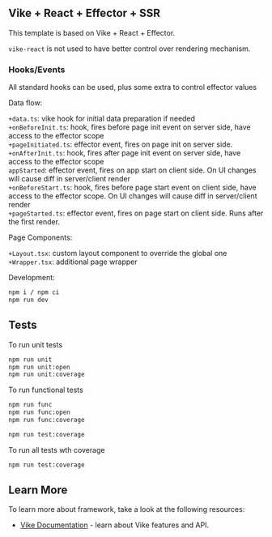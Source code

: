 ## Vike + React + Effector + SSR

This template is based on Vike + React + Effector.

`vike-react` is not used to have better control over rendering mechanism. 

### Hooks/Events

All standard hooks can be used, plus some extra to control effector values

Data flow:

`+data.ts`: vike hook for initial data preparation if needed\
`+onBeforeInit.ts`: hook, fires before page init event on server side, have access to the effector scope\
`+pageInitiated.ts`: effector event, fires on page init on server side.\
`+onAfterInit.ts`: hook, fires after page init event on server side, have access to the effector scope\
`appStarted`: effector event, fires on app start on client side. On UI changes will cause diff in server/client render\
`+onBeforeStart.ts`: hook, fires before page start event on client side, have access to the effector scope. On UI changes will cause diff in server/client render\
`+pageStarted.ts`: effector event, fires on page start on client side. Runs after the first render.

Page Components:

`+Layout.tsx`: custom layout component to override the global one\
`+Wrapper.tsx`: additional page wrapper

Development:

```bash
npm i / npm ci
npm run dev
```

## Tests

To run unit tests

```bash
npm run unit
npm run unit:open
npm run unit:coverage
```

To run functional tests

```bash
npm run func
npm run func:open
npm run func:coverage

npm run test:coverage
```

To run all tests wth coverage

```bash
npm run test:coverage
```

## Learn More

To learn more about framework, take a look at the following resources:

- [Vike Documentation](https://vike.dev) - learn about Vike features and API.
